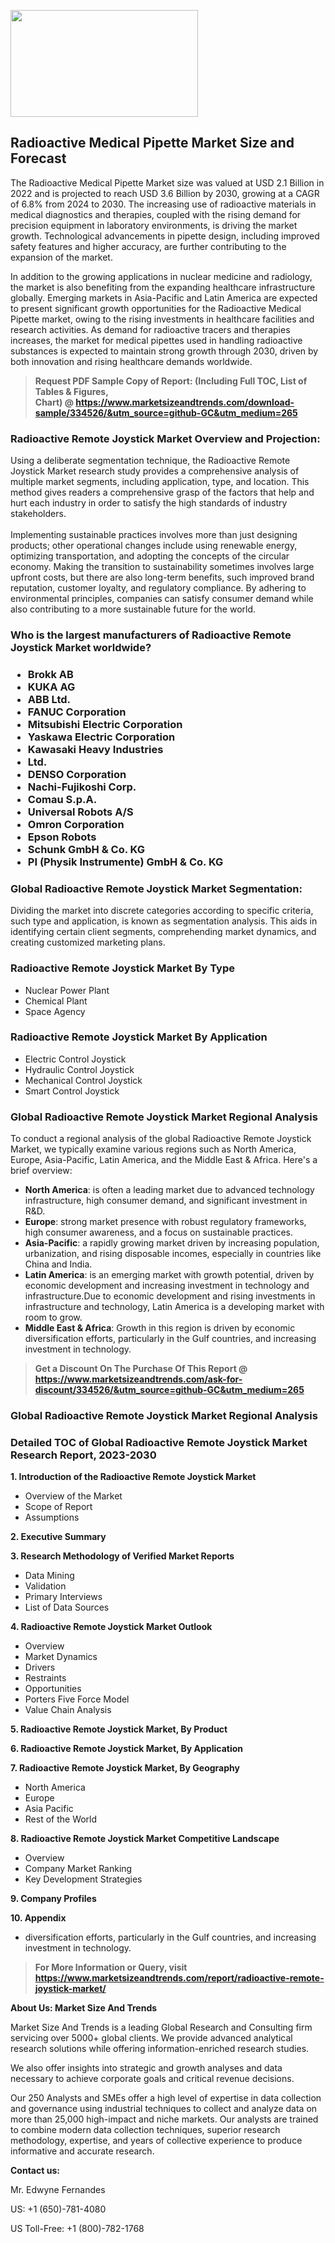 <p><img class="alignnone size-medium wp-image-20088" src="https://ffe5etoiles.com/wp-content/uploads/2024/12/MST1-300x171.png" alt="" width="300" height="171" /></p><h2>Radioactive Medical Pipette Market Size and Forecast</h2><p>The Radioactive Medical Pipette Market size was valued at USD 2.1 Billion in 2022 and is projected to reach USD 3.6 Billion by 2030, growing at a CAGR of 6.8% from 2024 to 2030. The increasing use of radioactive materials in medical diagnostics and therapies, coupled with the rising demand for precision equipment in laboratory environments, is driving the market growth. Technological advancements in pipette design, including improved safety features and higher accuracy, are further contributing to the expansion of the market.</p><p>In addition to the growing applications in nuclear medicine and radiology, the market is also benefiting from the expanding healthcare infrastructure globally. Emerging markets in Asia-Pacific and Latin America are expected to present significant growth opportunities for the Radioactive Medical Pipette market, owing to the rising investments in healthcare facilities and research activities. As demand for radioactive tracers and therapies increases, the market for medical pipettes used in handling radioactive substances is expected to maintain strong growth through 2030, driven by both innovation and rising healthcare demands worldwide.</p></p><blockquote id="" class=""><strong>Request PDF Sample Copy of Report: (Including Full TOC, List of Tables &amp; Figures, Chart)&nbsp;@&nbsp;<strong><a href="https://www.marketsizeandtrends.com/download-sample/334526/&utm_source=github-GC&utm_medium=265" target="_blank">https://www.marketsizeandtrends.com/download-sample/334526/&utm_source=github-GC&utm_medium=265</a></strong></strong></blockquote><h3 id="" class="">Radioactive Remote Joystick Market&nbsp;Overview and Projection:</h3><p id="" class="">Using a deliberate segmentation technique, the Radioactive Remote Joystick Market research study provides a comprehensive analysis of multiple market segments, including application, type, and location. This method gives readers a comprehensive grasp of the factors that help and hurt each industry in order to satisfy the high standards of industry stakeholders. <br /> <br />Implementing sustainable practices involves more than just designing products; other operational changes include using renewable energy, optimizing transportation, and adopting the concepts of the circular economy. Making the transition to sustainability sometimes involves large upfront costs, but there are also long-term benefits, such improved brand reputation, customer loyalty, and regulatory compliance. By adhering to environmental principles, companies can satisfy consumer demand while also contributing to a more sustainable future for the world.</p><h3 id="" class="">Who is the largest manufacturers of&nbsp;Radioactive Remote Joystick Market worldwide?</h3><h3 class=""><p><ul><li>Brokk AB </li><li> KUKA AG </li><li> ABB Ltd. </li><li> FANUC Corporation </li><li> Mitsubishi Electric Corporation </li><li> Yaskawa Electric Corporation </li><li> Kawasaki Heavy Industries </li><li> Ltd. </li><li> DENSO Corporation </li><li> Nachi-Fujikoshi Corp. </li><li> Comau S.p.A. </li><li> Universal Robots A/S </li><li> Omron Corporation </li><li> Epson Robots </li><li> Schunk GmbH & Co. KG </li><li> PI (Physik Instrumente) GmbH & Co. KG</li></ul></p></h3><h3 id="" class="">Global&nbsp;Radioactive Remote Joystick Market Segmentation:</h3><p id="" class="">Dividing the market into discrete categories according to specific criteria, such type and application, is known as segmentation analysis. This aids in identifying certain client segments, comprehending market dynamics, and creating customized marketing plans.</p><h3 id="" class="">Radioactive Remote Joystick Market&nbsp;By Type</h3><p><p><ul><li>Nuclear Power Plant</li><li> Chemical Plant</li><li> Space Agency</p></li></ul></p></p><h3 id="" class="">Radioactive Remote Joystick Market&nbsp;By Application</h3><p class=""><p><ul><li>Electric Control Joystick</li><li> Hydraulic Control Joystick</li><li> Mechanical Control Joystick</li><li> Smart Control Joystick</li></ul></p></p><h3 id="" class="">Global Radioactive Remote Joystick Market Regional Analysis</h3><p id="" class="">To conduct a regional analysis of the global Radioactive Remote Joystick Market, we typically examine various regions such as North America, Europe, Asia-Pacific, Latin America, and the Middle East &amp; Africa. Here's a brief overview:</p><ul><li><strong>North America</strong>: is often a leading market due to advanced technology infrastructure, high consumer demand, and significant investment in R&amp;D.</li><li><strong>Europe</strong>: strong market presence with robust regulatory frameworks, high consumer awareness, and a focus on sustainable practices.</li><li><strong>Asia-Pacific</strong>: a rapidly growing market driven by increasing population, urbanization, and rising disposable incomes, especially in countries like China and India.</li><li><strong>Latin America</strong>: is an emerging market with growth potential, driven by economic development and increasing investment in technology and infrastructure.Due to economic development and rising investments in infrastructure and technology, Latin America is a developing market with room to grow.</li><li><strong>Middle East &amp; Africa</strong>: Growth in this region is driven by economic diversification efforts, particularly in the Gulf countries, and increasing investment in technology.</li></ul><blockquote id="" class=""><strong>Get a Discount On The Purchase Of This Report @ <strong><a href="https://www.marketsizeandtrends.com/ask-for-discount/334526/&utm_source=github-GC&utm_medium=265" target="_blank">https://www.marketsizeandtrends.com/ask-for-discount/334526/&utm_source=github-GC&utm_medium=265</a></strong></strong></blockquote><h3 id="" class="">Global Radioactive Remote Joystick Market Regional Analysis</h3><h3 id="" class="">Detailed TOC of Global Radioactive Remote Joystick Market Research Report, 2023-2030</h3><p id="" class=""><strong>1. Introduction of the Radioactive Remote Joystick Market</strong></p><ul><li>Overview of the Market</li><li>Scope of Report</li><li>Assumptions</li></ul><p id="" class=""><strong>2. Executive Summary</strong></p><p id="" class=""><strong>3. Research Methodology of Verified Market Reports</strong></p><ul><li>Data Mining</li><li>Validation</li><li>Primary Interviews</li><li>List of Data Sources</li></ul><p id="" class=""><strong>4. Radioactive Remote Joystick Market Outlook</strong></p><ul><li>Overview</li><li>Market Dynamics</li><li>Drivers</li><li>Restraints</li><li>Opportunities</li><li>Porters Five Force Model</li><li>Value Chain Analysis</li></ul><p id="" class=""><strong>5. Radioactive Remote Joystick Market, By Product</strong></p><p id="" class=""><strong>6. Radioactive Remote Joystick Market, By Application</strong></p><p id="" class=""><strong>7. Radioactive Remote Joystick Market, By Geography</strong></p><ul><li>North America</li><li>Europe</li><li>Asia Pacific</li><li>Rest of the World</li></ul><p id="" class=""><strong>8. Radioactive Remote Joystick Market Competitive Landscape</strong></p><ul><li>Overview</li><li>Company Market Ranking</li><li>Key Development Strategies</li></ul><p id="" class=""><strong>9. Company Profiles</strong></p><p id="" class=""><strong>10. Appendix</strong></p><ul><li>diversification efforts, particularly in the Gulf countries, and increasing investment in technology.</li></ul><blockquote id="" class=""><strong>For More Information or Query, visit <strong><strong><a href="https://www.marketsizeandtrends.com/report/radioactive-remote-joystick-market/" target="_blank">https://www.marketsizeandtrends.com/report/radioactive-remote-joystick-market/</a></strong></strong></strong></blockquote><p id="" class=""><strong>About Us: Market Size And Trends</strong></p><p id="" class="">Market Size And Trends is a leading Global Research and Consulting firm servicing over 5000+ global clients. We provide advanced analytical research solutions while offering information-enriched research studies.</p><p id="" class="">We also offer insights into strategic and growth analyses and data necessary to achieve corporate goals and critical revenue decisions.</p><p id="" class="">Our 250 Analysts and SMEs offer a high level of expertise in data collection and governance using industrial techniques to collect and analyze data on more than 25,000 high-impact and niche markets. Our analysts are trained to combine modern data collection techniques, superior research methodology, expertise, and years of collective experience to produce informative and accurate research.</p><p id="" class=""><strong>Contact us:</strong></p><p id="" class="">Mr. Edwyne Fernandes</p><p id="" class="">US: +1 (650)-781-4080</p><p id="" class="">US Toll-Free: +1 (800)-782-1768</p>
